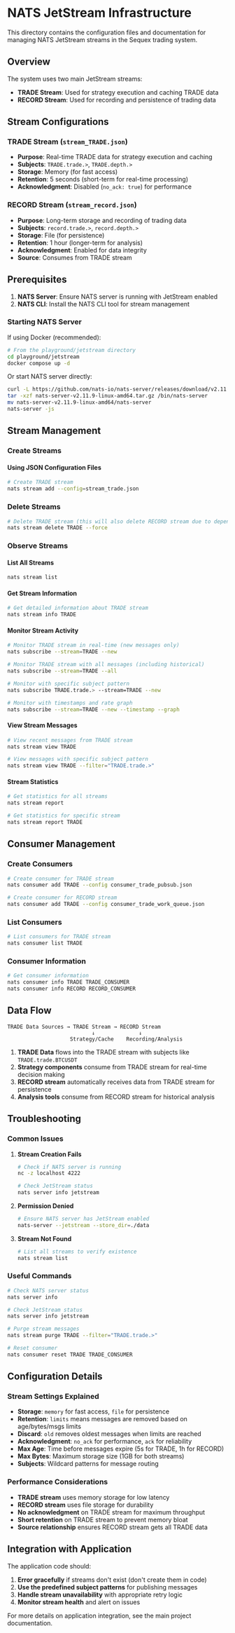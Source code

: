 # NATS JetStream Infrastructure

This directory contains the configuration files and documentation for managing NATS JetStream streams in the Sequex trading system.

## Overview

The system uses two main JetStream streams:

- **TRADE Stream**: Used for strategy execution and caching TRADE data
- **RECORD Stream**: Used for recording and persistence of trading data

## Stream Configurations

### TRADE Stream (`stream_TRADE.json`)
- **Purpose**: Real-time TRADE data for strategy execution and caching
- **Subjects**: `TRADE.trade.>`, `TRADE.depth.>`
- **Storage**: Memory (for fast access)
- **Retention**: 5 seconds (short-term for real-time processing)
- **Acknowledgment**: Disabled (`no_ack: true`) for performance

### RECORD Stream (`stream_record.json`)
- **Purpose**: Long-term storage and recording of trading data
- **Subjects**: `record.trade.>`, `record.depth.>`
- **Storage**: File (for persistence)
- **Retention**: 1 hour (longer-term for analysis)
- **Acknowledgment**: Enabled for data integrity
- **Source**: Consumes from TRADE stream

## Prerequisites

1. **NATS Server**: Ensure NATS server is running with JetStream enabled
2. **NATS CLI**: Install the NATS CLI tool for stream management

### Starting NATS Server

If using Docker (recommended):
```bash
# From the playground/jetstream directory
cd playground/jetstream
docker compose up -d
```

Or start NATS server directly:
```bash
curl -L https://github.com/nats-io/nats-server/releases/download/v2.11.9/nats-server-v2.11.9-linux-amd64.tar.gz -o nats-server-v2.11.9-linux-amd64.tar.gz
tar -xzf nats-server-v2.11.9-linux-amd64.tar.gz /bin/nats-server
mv nats-server-v2.11.9-linux-amd64/nats-server 
nats-server -js
```

## Stream Management

### Create Streams

#### Using JSON Configuration Files

```bash
# Create TRADE stream
nats stream add --config=stream_trade.json
```


### Delete Streams

```bash
# Delete TRADE stream (this will also delete RECORD stream due to dependency)
nats stream delete TRADE --force
```

### Observe Streams

#### List All Streams
```bash
nats stream list
```

#### Get Stream Information
```bash
# Get detailed information about TRADE stream
nats stream info TRADE

```

#### Monitor Stream Activity
```bash
# Monitor TRADE stream in real-time (new messages only)
nats subscribe --stream=TRADE --new

# Monitor TRADE stream with all messages (including historical)
nats subscribe --stream=TRADE --all

# Monitor with specific subject pattern
nats subscribe TRADE.trade.> --stream=TRADE --new

# Monitor with timestamps and rate graph
nats subscribe --stream=TRADE --new --timestamp --graph
```

#### View Stream Messages
```bash
# View recent messages from TRADE stream
nats stream view TRADE

# View messages with specific subject pattern
nats stream view TRADE --filter="TRADE.trade.>"
```

#### Stream Statistics
```bash
# Get statistics for all streams
nats stream report

# Get statistics for specific stream
nats stream report TRADE
```

## Consumer Management

### Create Consumers

```bash
# Create consumer for TRADE stream
nats consumer add TRADE --config consumer_trade_pubsub.json

# Create consumer for RECORD stream
nats consumer add TRADE --config consumer_trade_work_queue.json
```

### List Consumers
```bash
# List consumers for TRADE stream
nats consumer list TRADE
```

### Consumer Information
```bash
# Get consumer information
nats consumer info TRADE TRADE_CONSUMER
nats consumer info RECORD RECORD_CONSUMER
```

## Data Flow

```
TRADE Data Sources → TRADE Stream → RECORD Stream
                           ↓              ↓
                    Strategy/Cache    Recording/Analysis
```

1. **TRADE Data** flows into the TRADE stream with subjects like `TRADE.trade.BTCUSDT`
2. **Strategy components** consume from TRADE stream for real-time decision making
3. **RECORD stream** automatically receives data from TRADE stream for persistence
4. **Analysis tools** consume from RECORD stream for historical analysis

## Troubleshooting

### Common Issues

1. **Stream Creation Fails**
   ```bash
   # Check if NATS server is running
   nc -z localhost 4222
   
   # Check JetStream status
   nats server info jetstream
   ```

2. **Permission Denied**
   ```bash
   # Ensure NATS server has JetStream enabled
   nats-server --jetstream --store_dir=./data
   ```

3. **Stream Not Found**
   ```bash
   # List all streams to verify existence
   nats stream list
   ```

### Useful Commands

```bash
# Check NATS server status
nats server info

# Check JetStream status
nats server info jetstream

# Purge stream messages
nats stream purge TRADE --filter="TRADE.trade.>"

# Reset consumer
nats consumer reset TRADE TRADE_CONSUMER
```

## Configuration Details

### Stream Settings Explained

- **Storage**: `memory` for fast access, `file` for persistence
- **Retention**: `limits` means messages are removed based on age/bytes/msgs limits
- **Discard**: `old` removes oldest messages when limits are reached
- **Acknowledgment**: `no_ack` for performance, `ack` for reliability
- **Max Age**: Time before messages expire (5s for TRADE, 1h for RECORD)
- **Max Bytes**: Maximum storage size (1GB for both streams)
- **Subjects**: Wildcard patterns for message routing

### Performance Considerations

- **TRADE stream** uses memory storage for low latency
- **RECORD stream** uses file storage for durability
- **No acknowledgment** on TRADE stream for maximum throughput
- **Short retention** on TRADE stream to prevent memory bloat
- **Source relationship** ensures RECORD stream gets all TRADE data

## Integration with Application

The application code should:
1. **Error gracefully** if streams don't exist (don't create them in code)
2. **Use the predefined subject patterns** for publishing messages
3. **Handle stream unavailability** with appropriate retry logic
4. **Monitor stream health** and alert on issues

For more details on application integration, see the main project documentation.

